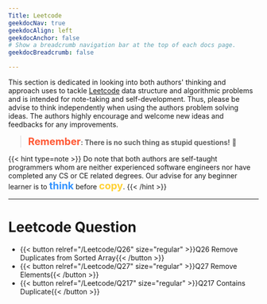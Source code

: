 ```yaml
---
Title: Leetcode
geekdocNav: true
geekdocAlign: left
geekdocAnchor: false
# Show a breadcrumb navigation bar at the top of each docs page.
geekdocBreadcrumb: false

---
```


This section is dedicated in looking into both authors' thinking and approach uses to tackle [Leetcode](https://leetcode.com/) data structure and algorithmic problems and is intended for note-taking and self-development. Thus, please be advise to think independently when using the authors problem solving ideas. The authors highly encourage and welcome new ideas and feedbacks for any improvements.

> <span style="color:#FF5733;font-weight:700;font-size:20px">Remember</span>**: There is no such thing as stupid questions!** 🤗

{{< hint type=note >}}
Do note that both authors are self-taught programmers whom are neither experienced software engineers nor have completed any CS or CE related degrees. Our advise for any beginner learner is to <span style="color:#3393FF;font-weight:700;font-size:20px">think</span> before <span style="color:#FFD133;font-weight:700;font-size:20px">copy</span>.
{{< /hint >}}

---

# Leetcode Question

- {{< button relref="/Leetcode/Q26" size="regular" >}}Q26 Remove Duplicates  from Sorted Array{{< /button >}}
- {{< button relref="/Leetcode/Q27" size="regular" >}}Q27 Remove Elements{{< /button >}}
- {{< button relref="/Leetcode/Q217" size="regular" >}}Q217 Contains Duplicate{{< /button >}}
